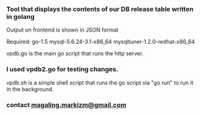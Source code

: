 ### Tool that displays the contents of our DB release table written in golang
Output on frontend is shown in JSON format

Required:
go-1.5
mysql-5.6.24-3.1-x86_64
mysqltuner-1.2.0-redhat-x86_64

vpdb.go is the main go script that runs the http server.
### I used vpdb2.go for testing changes. 
vpdb.sh is a simple shell script that runs the go script via "go run" to run it in the background.

### contact magaling.markizm@gmail.com 
